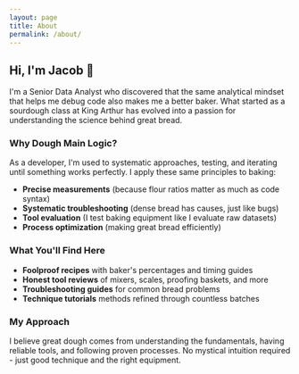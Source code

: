 ```yaml
---
layout: page
title: About
permalink: /about/
---
```


## Hi, I'm Jacob 👋

I'm a Senior Data Analyst who discovered that the same analytical mindset that helps me debug code also makes me a better baker. What started as a sourdough class at King Arthur has evolved into a passion for understanding the science behind great bread.

### Why Dough Main Logic?

As a developer, I'm used to systematic approaches, testing, and iterating until something works perfectly. I apply these same principles to baking:

- **Precise measurements** (because flour ratios matter as much as code syntax)
- **Systematic troubleshooting** (dense bread has causes, just like bugs)
- **Tool evaluation** (I test baking equipment like I evaluate raw datasets)
- **Process optimization** (making great bread efficiently)

### What You'll Find Here

- **Foolproof recipes** with baker's percentages and timing guides
- **Honest tool reviews** of mixers, scales, proofing baskets, and more
- **Troubleshooting guides** for common bread problems
- **Technique tutorials** methods refined through countless batches

### My Approach

I believe great dough comes from understanding the fundamentals, having reliable tools, and following proven processes. No mystical intuition required - just good technique and the right equipment.

